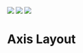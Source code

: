 [![](https://img.shields.io/pub/v/axis_layout.svg)](https://pub.dev/packages/axis_layout) [![](https://img.shields.io/badge/Flutter-%E2%9D%A4-red)](https://flutter.dev/) ![](https://img.shields.io/badge/final%20version-as%20soon%20as%20possible-blue)

# Axis Layout
